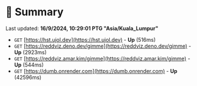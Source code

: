 # 📖 Summary
Last updated: **16/9/2024, 10:29:01 PTG "Asia/Kuala_Lumpur"**

- `GET` [https://hst.ujol.dev](https://hst.ujol.dev) - **Up** (516ms)
- `GET` [https://reddviz.deno.dev/gimme](https://reddviz.deno.dev/gimme) - **Up** (2923ms)
- `GET` [https://reddviz.amar.kim/gimme](https://reddviz.amar.kim/gimme) - **Up** (544ms)
- `GET` [https://dumb.onrender.com](https://dumb.onrender.com) - **Up** (42596ms)
